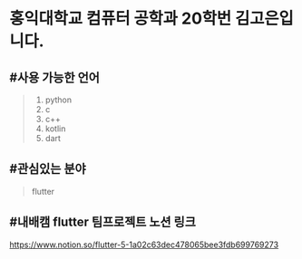 홍익대학교 컴퓨터 공학과 20학번 김고은입니다.
========================
#사용 가능한 언어
---------------
> 1. python
> 2. c
> 3. c++
> 4. kotlin
> 5. dart

#관심있는 분야
------------
>flutter


#내배캠 flutter 팀프로젝트 노션 링크
--------------
https://www.notion.so/flutter-5-1a02c63dec478065bee3fdb699769273
